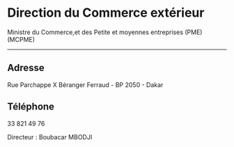 # Direction du Commerce extérieur

Ministre du Commerce,et des Petite et moyennes entreprises (PME) (MCPME)  

---------------------------------------------------------------------------

**Adresse**
-----------

Rue Parchappe X Béranger Ferraud - BP 2050 - Dakar

**Téléphone**
-------------

33 821 49 76

Directeur : Boubacar MBODJI